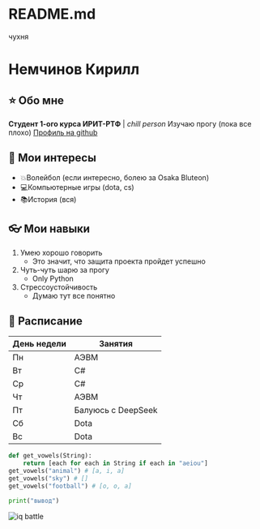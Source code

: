 # README.md
чухня
# Немчинов Кирилл

## ⭐ Обо мне
**Студент 1-ого курса ИРИТ-РТФ** | *chill person*
Изучаю прогу (пока все плохо)
[Профиль на github](https://www.youtube.com/watch?v=dQw4w9WgXcQ  "Профиль")

## 💛 Мои интересы
- 💥Волейбол (если интересно, болею за Osaka Bluteon)
- 💻Компьютерные игры (dota, cs)
- 📚История (вся)

## 👓 Мои навыки
1. Умею хорошо говорить
	* Это значит, что защита проекта пройдет успешно
2. Чуть-чуть шарю за прогу
	* Only Python
3. Стрессоустойчивость
	* Думаю тут все понятно

## 📆 Расписание
| День недели   | Занятия  |
|-------|------|
| Пн | АЭВМ | 
| Вт | С#    | 
| Ср   | C#   |
| Чт | АЭВМ | 
| Пт | Балуюсь с DeepSeek    | 
| Сб  | Dota   |
| Вс   | Dota   |

```python
def get_vowels(String):
    return [each for each in String if each in "aeiou"]
get_vowels("animal") # [a, i, a]
get_vowels("sky") # []
get_vowels("football") # [o, o, a]

print("вывод")
```
![iq battle](https://media1.giphy.com/media/v1.Y2lkPTc5MGI3NjExbXpsbHM2ODR5cGZmcHZocXNyZ2wwbHQ1dmdxbHUwdGlnbHZ6OXo3eiZlcD12MV9pbnRlcm5hbF9naWZfYnlfaWQmY3Q9Zw/yCDoXaZyBVilq/giphy.gif)
